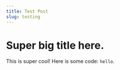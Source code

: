```yaml
---
title: Test Post
slug: testing
---
```


# Super big title here.

This is super cool! Here is some code: `hello`.
